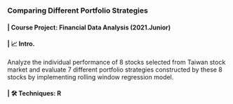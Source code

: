 ### Comparing Different Portfolio Strategies
#### | Course Project: Financial Data Analysis (2021.Junior)
#### | 📈 Intro.
Analyze the individual performance of 8 stocks selected from Taiwan stock market and evaluate 7 different portfolio strategies constructed by these 8 stocks by implementing rolling window regression model.
#### | 🛠️ Techniques: R
